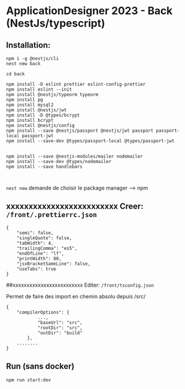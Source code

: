 # ApplicationDesigner 2023 - Back (NestJs/typescript)

## Installation:

```
npm i -g @nestjs/cli
nest new back

cd back

npm install -D eslint prettier eslint-config-prettier
npm install eslint --init
npm install @nestjs/typeorm typeorm
npm install pg
npm install mysql2
npm install @nestjs/jwt
npm install -D @types/bcrypt
npm install bcrypt
npm install @nestjs/config
npm install --save @nestjs/passport @nestjs/jwt passport passport-local passport-jwt
npm install --save-dev @types/passport-local @types/passport-jwt


npm install --save @nestjs-modules/mailer nodemailer
npm install --save-dev @types/nodemailer
npm install --save handlebars



```

`nest new` demande de choisir le package manager --> npm

## xxxxxxxxxxxxxxxxxxxxxxxxx Creer: `/front/.prettierrc.json`

```
{
	"semi": false,
	"singleQuote": false,
	"tabWidth": 4,
	"trailingComma": "es5",
	"endOfLine": "lf",
	"printWidth": 80,
	"jsxBracketSameLine": false,
	"useTabs": true
}

```

##xxxxxxxxxxxxxxxxxxxxxxxxx Editer: `/front/tsconfig.json`

Permet de faire des import en chemin absolu depuis /src/

```
{
	"compilerOptions": {
			...,
			"baseUrl": "src",
			"rootDir": "src",
			"outDir": "build"
		},
	........
}

```

## Run (sans docker)

```
npm run start:dev
```
